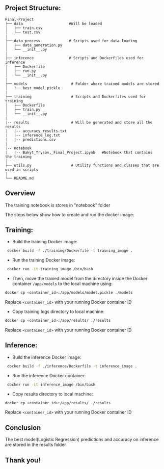 ## Project Structure:

```
Final-Project
├── data                     #Will be loaded                
│   ├── train.csv
│   └── test.csv
|
├── data_process             # Scripts used for data loading
│   ├── data_generation.py   
│   └── __init__.py      
|     
├── inference                # Scripts and Dockerfiles used for inference
│   ├── Dockerfile
│   ├── run.py               
│   └── __init__.py
|
├── models                    # Folder where trained models are stored
│   └── best_model.pickle
|
├── training                  # Scripts and Dockerfiles used for training
│   ├── Dockerfile
│   ├── train.py
│   └── __init__.py
|
|-- results                   # Will be generated and store all the results
|   |-- accuracy_results.txt 
|   |-- inference_log.txt
|   |-- predictions.csv
|
|-- notebook
|   |-- Bakyt_Yrysov,_Final_Project.ipynb   #Notebook that contains the training 
|
├── utils.py                  # Utility functions and classes that are used in scripts
|
└── README.md
```

## Overview
The training notebook is stores in "notebook" folder 

The steps below show how to create and run the docker image:

## Training:

- Build the training Docker image:
```bash
 docker build -f ./training/Dockerfile -t training_image .
```
 - Run the training Docker image: 
```bash
 docker run -it training_image /bin/bash
```

- Then, move the trained model from the directory inside the Docker container `/app/models` to the local machine using:
```bash
docker cp <container_id>:/app/models/model.pickle ./models
```
Replace `<container_id>` with your running Docker container ID


- Copy training logs directory to local machine: 
```bash
docker cp <container_id>:/app/results/ ./results
```

Replace `<container_id>` with your running Docker container ID

## Inference:

- Build the inference Docker image:
```bash
 docker build -f ./inference/Dockerfile -t inference_image .
 ```

 - Run the inference Docker container:
```bash
 docker run -it inference_image /bin/bash 
 ```

- Copy results directory to local machine: 
```bash
docker cp <container_id>:/app/results/ ./results
```
Replace `<container_id>` with your running Docker container ID

## Conclusion 

The best model(Logistic Regression) predictions and accuracy on inference are stored in the results folder

## Thank you!